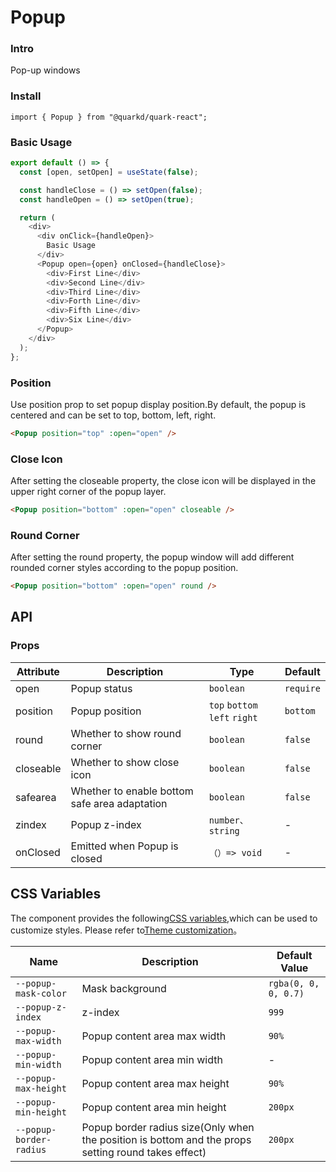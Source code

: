 # Popup

### Intro

Pop-up windows

### Install

```tsx
import { Popup } from "@quarkd/quark-react";
```

### Basic Usage

```js
export default () => {
  const [open, setOpen] = useState(false);

  const handleClose = () => setOpen(false);
  const handleOpen = () => setOpen(true);

  return (
    <div>
      <div onClick={handleOpen}>
        Basic Usage
      </div>
      <Popup open={open} onClosed={handleClose}>
        <div>First Line</div>
        <div>Second Line</div>
        <div>Third Line</div>
        <div>Forth Line</div>
        <div>Fifth Line</div>
        <div>Six Line</div>
      </Popup>
    </div>
  );
};
```

### Position

Use position prop to set popup display position.By default, the popup is centered and can be set to top, bottom, left, right.

```html
<Popup position="top" :open="open" />
```

### Close Icon

After setting the closeable property, the close icon will be displayed in the upper right corner of the popup layer.

```html
<Popup position="bottom" :open="open" closeable />
```

### Round Corner

After setting the round property, the popup window will add different rounded corner styles according to the popup position.

```html
<Popup position="bottom" :open="open" round />
```

## API

### Props

| Attribute | Description                                   | Type                          | Default   |
| --------- | --------------------------------------------- | ----------------------------- | --------- |
| open      | Popup status                                  | `boolean`                     | `require` |
| position  | Popup position                                | `top` `bottom` `left` `right` | `bottom`  |
| round     | Whether to show round corner                  | `boolean`                     | `false`   |
| closeable | Whether to show close icon                    | `boolean `                    | `false`   |
| safearea  | Whether to enable bottom safe area adaptation | `boolean`                     | `false`   |
| zindex    | Popup z-index                                 | `number、string `             | -         |
| onClosed  | Emitted when Popup is closed                  | `（）=> void`                 | -         |

## CSS Variables

The component provides the following[CSS variables](https://developer.mozilla.org/zh-CN/docs/Web/CSS/Using_CSS_custom_properties),which can be used to customize styles. Please refer to[Theme customization](#/zh-CN/guide/theme)。

| Name                    | Description                                                                                         | Default Value        |
| ----------------------- | --------------------------------------------------------------------------------------------------- | -------------------- |
| `--popup-mask-color`    | Mask background                                                                                     | `rgba(0, 0, 0, 0.7)` |
| `--popup-z-index`       | z-index                                                                                             | `999`                |
| `--popup-max-width`     | Popup content area max width                                                                        | `90%`                |
| `--popup-min-width`     | Popup content area min width                                                                        | -                    |
| `--popup-max-height`    | Popup content area max height                                                                       | `90%`                |
| `--popup-min-height`    | Popup content area min height                                                                       | `200px`              |
| `--popup-border-radius` | Popup border radius size(Only when the position is bottom and the props setting round takes effect) | `200px`              |
